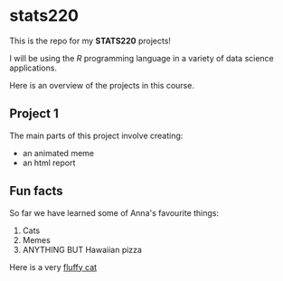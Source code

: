 # stats220

This is the repo for my **STATS220** projects!

I will be using the *R* programming language in a variety of data science applications.


Here is an overview of the projects in this course.

## Project 1
The main parts of this project involve creating:
- an animated meme
- an html report
## Fun facts
So far we have learned some of Anna's favourite things:
1. Cats
2. Memes
3. ANYTHING BUT Hawaiian pizza

Here is a very [fluffy cat](https://www.catster.com/wp-content/uploads/2023/11/Portrait-of-a-beautiful-persian-cat_Irina-oxilixo-Danilova_Shutterstock.jpg)
